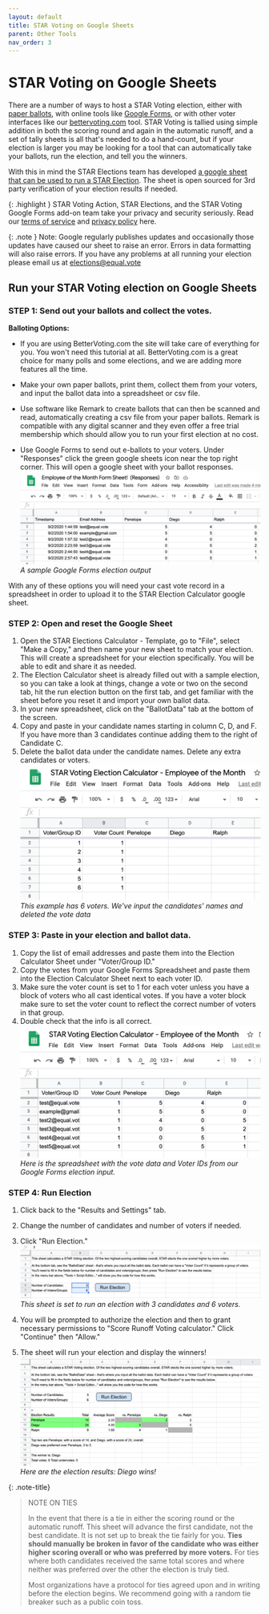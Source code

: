 ```yaml
---
layout: default
title: STAR Voting on Google Sheets
parent: Other Tools
nav_order: 3
---
```


# STAR Voting on Google Sheets

There are a number of ways to host a STAR Voting election, either with [paper ballots](https://docs.google.com/presentation/d/1va-XEsUy0VI0jCTAHrQ_f9HNKex3VK9cm7WfF6jhUYM/edit?usp=sharing), with online tools like [Google Forms](https://www.starvoting.us/google_forms_beta), or with other voter interfaces like our [bettervoting.com](bettervoting.com) tool. STAR Voting is tallied using simple addition in both the scoring round and again in the automatic runoff, and a set of tally sheets is all that's needed to do a hand-count, but if your election is larger you may be looking for a tool that can automatically take your ballots, run the election, and tell you the winners.

With this in mind the STAR Elections team has developed [a google sheet that can be used to run a STAR Election](https://docs.google.com/spreadsheets/d/12Mh6nscdahbT2lkjWxKDQRTbJGMVeKpLyXFG-eon_ss/edit?usp=sharing). The sheet is open sourced for 3rd party verification of your election results if needed.

{: .highlight }
STAR Voting Action, STAR Elections, and the STAR Voting Google Forms add-on team take your privacy and security seriously. Read our [terms of service](https://www.starvoting.us/terms_of_service) and [privacy policy](https://www.starvoting.us/privacy_policy) here.
 
{: .note }
Note: Google regularly publishes updates and occasionally those updates have caused our sheet to raise an error. Errors in data formatting will also raise errors. If you have any problems at all running your election please email us at [elections@equal.vote](mailto:elections@equal.vote)

## Run your STAR Voting election on Google Sheets
 

### STEP 1: Send out your ballots and collect the votes.

**Balloting Options:**

* If you are using BetterVoting.com the site will take care of everything for you. You won't need this tutorial at all. BetterVoting.com is a great choice for many polls and some elections, and we are adding more features all the time.

* Make your own paper ballots, print them, collect them from your voters, and input the ballot data into a spreadsheet or csv file.

* Use software like Remark to create ballots that can then be scanned and read, automatically creating a csv file from your paper ballots. Remark is compatible with any digital scanner and they even offer a free trial membership which should allow you to run your first election at no cost.

* Use Google Forms to send out e-ballots to your voters. Under "Responses" click the green google sheets icon near the top right corner. This will open a google sheet with your ballot responses. ![](../images/sheets_screenshot.png) *A sample Google Forms election output*

With any of these options you will need your cast vote record in a spreadsheet in order to upload it to the STAR Election Calculator google sheet.

### STEP 2: Open and reset the Google Sheet

1. Open the STAR Elections Calculator - Template, go to "File", select "Make a Copy," and then name your new sheet to match your election. This will create a spreadsheet for your election specifically. You will be able to edit and share it as needed.
1. The Election Calculator sheet is already filled out with a sample election, so you can take a look at things, change a vote or two on the second tab, hit the run election button on the first tab, and get familiar with the sheet before you reset it and import your own ballot data.
1. In your new spreadsheet, click on the "BallotData" tab at the bottom of the screen.
1. Copy and paste in your candidate names starting in column C, D, and F. If you have more than 3 candidates continue adding them to the right of Candidate C. 
1. Delete the ballot data under the candidate names. Delete any extra candidates or voters. ![](../images/sheets_screenshot2.png) *This example has 6 voters. We've input the candidates' names and deleted the vote data*

### STEP 3: Paste in your election and ballot data.

1. Copy the list of email addresses and paste them into the Election Calculator Sheet under "Voter/Group ID."
1. Copy the votes from your Google Forms Spreadsheet and paste them into the Election Calculator Sheet next to each voter ID.
1. Make sure the voter count is set to 1 for each voter unless you have a block of voters who all cast identical votes. If you have a voter block make sure to set the voter count to reflect the correct number of voters in that group.
1. Double check that the info is all correct. ![](../images/sheets_screenshot3.png) *Here is the spreadsheet with the vote data and Voter IDs from our Google Forms election input.*


### STEP 4: Run Election
1. Click back to the "Results and Settings" tab.
1. Change the number of candidates and number of voters if needed.
1. Click "Run Election." ![](../images/sheets_screenshot4.png) *This sheet is set to run an election with 3 candidates and 6 voters.*

1. You will be prompted to authorize the election and then to grant necessary permissions to "Score Runoff Voting calculator." Click "Continue" then "Allow."
1. The sheet will run your election and display the winners! ![](../images/sheets_screenshot5.png) *Here are the election results:  Diego wins!*

{: .note-title}
> NOTE ON TIES
> 
> In the event that there is a tie in either the scoring round or the automatic runoff. This sheet will advance the first candidate, not the best candidate. It is not set up to break the tie fairly for you.
> **Ties should manually be broken in favor of the candidate who was either higher scoring overall or who was preferred by more voters.** For ties where both candidates received the same total scores and where neither was preferred over the other the election is truly tied.
> 
> Most organizations have a protocol for ties agreed upon and in writing before the election begins. We recommend going with a random tie breaker such as a public coin toss.
